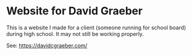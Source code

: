 # Website for David Graeber

This is a website I made for a client (someone running for school board) during high school. It may not still be working properly.

See: https://davidcgraeber.com/

